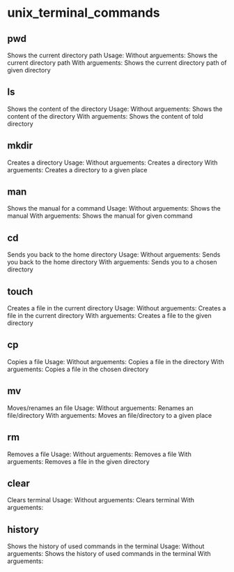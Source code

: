 # unix_terminal_commands

## **pwd**
Shows the current directory path
  Usage: 
  Without arguements: Shows the current directory path
  With arguements: Shows the current directory path of given directory
  
## **ls**
Shows the content of the directory
  Usage:
  Without arguements: Shows the content of the directory
  With arguements: Shows the content of told directory
  
## **mkdir**
Creates a directory
  Usage:
  Without arguements: Creates a directory
  With arguements: Creates a directory to a given place
  
## **man**
Shows the manual for a command
  Usage:
  Without arguements: Shows the manual
  With arguements: Shows the manual for given command
 
 ## **cd**
 Sends you back to the home directory
  Usage:
  Without arguements: Sends you back to the home directory
  With arguements: Sends you to a chosen directory
 
 ## **touch**
Creates a file in the current directory
  Usage:
  Without arguements: Creates a file in the current directory
  With arguements: Creates a file to the given directory
 
 ## **cp**
 Copies a file
  Usage:
  Without arguements: Copies a file in the directory
  With arguements: Copies a file in the chosen directory
 
 ## **mv**
Moves/renames an file
  Usage:
  Without arguements: Renames an file/directory
  With arguements: Moves an file/directory to a given place
 
 ## **rm**
Removes a file
  Usage:
  Without arguements: Removes a file
  With arguements: Removes a file in the given directory
 
 ## **clear**
 Clears terminal
  Usage:
  Without arguements: Clears terminal
  With arguements:
 
 ## **history**
Shows the history of used commands in the terminal
  Usage:
  Without arguements: Shows the history of used commands in the terminal
  With arguements:
 
 
